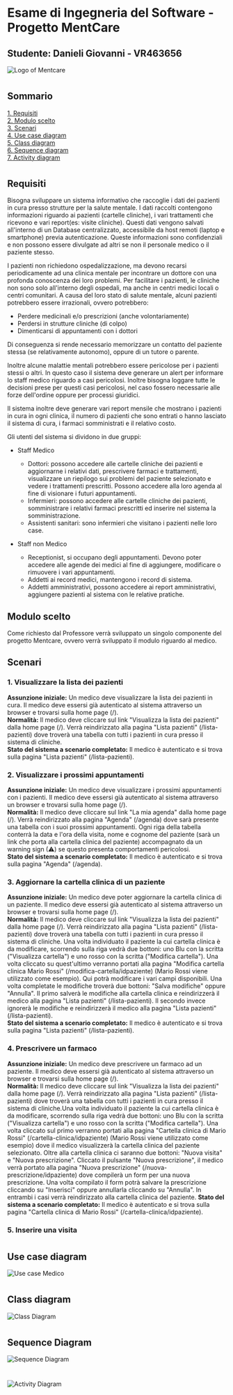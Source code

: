 # Esame di Ingegneria del Software - Progetto MentCare
## Studente: Danieli Giovanni - VR463656


![Logo of Mentcare](./readmeImages/logo_small.png)

#
## Sommario
[1. Requisiti](#requisiti)\
[2. Modulo scelto](#modulo-scelto)\
[3. Scenari](#scenari)\
[4. Use case diagram](#use-case-diagram)\
[5. Class diagram](#class-diagram)\
[6. Sequence diagram](#sequence-diagram)\
[7. Activity diagram](#activity-diagram)

#
## Requisiti
Bisogna sviluppare un sistema informativo che raccoglie i dati dei pazienti in cura presso strutture per la salute mentale. 
I dati raccolti contengono informazioni riguardo ai pazienti (cartelle cliniche), i vari trattamenti che ricevono e vari 
report(es: visite cliniche). Questi dati vengono salvati all'interno di un Database centralizzato, accessibile da host remoti 
(laptop e smartphone) previa autenticazione. Queste informazioni sono confidenziali e non possono essere divulgate ad altri 
se non il personale medico o il paziente stesso.

I pazienti non richiedono ospedalizzazione, ma devono recarsi periodicamente ad una clinica mentale per incontrare un dottore 
con una profonda conoscenza dei loro problemi. Per facilitare i pazienti, le cliniche non sono solo all'interno degli ospedali, 
ma anche in centri medici locali o centri comunitari. A causa del loro stato di salute mentale, alcuni pazienti potrebbero 
essere irrazionali, ovvero potrebbero:
- Perdere medicinali e/o prescrizioni (anche volontariamente)
- Perdersi in strutture cliniche (di colpo)
- Dimenticarsi di appuntamenti con i dottori

Di conseguenza si rende necessario memorizzare un contatto del paziente stessa (se relativamente autonomo), oppure di un tutore o parente.

Inoltre alcune malattie mentali potrebbero essere pericolose per i pazienti stessi o altri. In questo caso il sistema deve 
generare un alert per informare lo staff medico riguardo a casi pericolosi. Inoltre bisogna loggare tutte le decisioni prese 
per questi casi pericolosi, nel caso fossero necessarie alle forze dell'ordine oppure per processi giuridici.

Il sistema inoltre deve generare vari report mensile che mostrano i pazienti in cura in ogni clinica, il numero di pazienti 
che sono entrati o hanno lasciato il sistema di cura, i farmaci somministrati e il relativo costo.

Gli utenti del sistema si dividono in due gruppi:
- Staff Medico
    - Dottori: possono accedere alle cartelle cliniche dei pazienti e aggiornarne i relativi dati, prescrivere farmaci e 
      trattamenti, visualizzare un riepilogo sui problemi del paziente selezionato e vedere i trattamenti prescritti. 
      Possono accedere alla loro agenda al fine di visionare i futuri appuntamenti.
    - Infermieri: possono accedere alle cartelle cliniche dei pazienti, somministrare i relativi farmaci prescritti ed 
      inserire nel sistema la somministrazione.
    - Assistenti sanitari: sono infermieri che visitano i pazienti nelle loro case.
    
  
- Staff non Medico
    - Receptionist, si occupano degli appuntamenti. Devono poter accedere alle agende dei medici al fine di aggiungere, 
      modificare o rimuovere i vari appuntamenti.
    - Addetti ai record medici, mantengono i record di sistema.
    - Addetti amministrativi, possono accedere ai report amministrativi, aggiungere pazienti al sistema con le relative pratiche.
    

## Modulo scelto

Come richiesto dal Professore verrà sviluppato un singolo componente del progetto Mentcare, ovvero verrà sviluppato il 
modulo riguardo al medico.

## Scenari 
### 1. Visualizzare la lista dei pazienti
**Assunzione iniziale:** Un medico deve visualizzare la lista dei pazienti in cura. Il medico deve essersi già 
autenticato al sistema attraverso un browser e trovarsi sulla home page (/).\
**Normalità:** Il medico deve cliccare sul link "Visualizza la lista dei pazienti" dalla home page (/). Verrà reindirizzato 
alla pagina "Lista pazienti" (/lista-pazienti) dove troverà una tabella con tutti i pazienti in cura presso il sistema di cliniche.\
**Stato del sistema a scenario completato:** Il medico è autenticato e si trova sulla pagina "Lista pazienti" (/lista-pazienti).

### 2. Visualizzare i prossimi appuntamenti
**Assunzione iniziale:** Un medico deve visualizzare i prossimi appuntamenti con i pazienti. Il medico deve essersi già 
autenticato al sistema attraverso un browser e trovarsi sulla home page (/).\
**Normalità:** Il medico deve cliccare sul link "La mia agenda" dalla home page (/). Verrà reindirizzato alla pagina 
"Agenda" (/agenda) dove sarà presente una tabella con i suoi prossimi appuntamenti. Ogni riga della tabella 
conterrà la data e l'ora della visita, nome e cognome del paziente (sarà un link che porta alla cartella clinica del paziente) 
accompagnato da un warning sign (&#x26A0;) se questo presenta comportamenti pericolosi.\
**Stato del sistema a scenario completato:** Il medico è autenticato e si trova sulla pagina "Agenda" (/agenda).

### 3. Aggiornare la cartella clinica di un paziente
**Assunzione iniziale:** Un medico deve poter aggiornare la cartella clinica di un paziente. Il medico deve essersi già 
autenticato al sistema attraverso un browser e trovarsi sulla home page (/).\
**Normalità:** Il medico deve cliccare sul link "Visualizza la lista dei pazienti" dalla home page (/). Verrà reindirizzato 
alla pagina "Lista pazienti" (/lista-pazienti) dove troverà una tabella con tutti i pazienti in cura presso il sistema di 
cliniche. Una volta individuato il paziente la cui cartella clinica è da modificare, scorrendo sulla riga vedrà due bottoni: 
uno Blu con la scritta ("Visualizza cartella") e uno rosso con la scritta ("Modifica cartella"). 
Una volta cliccato su quest'ultimo verranno portati alla pagina "Modifica cartella clinica Mario Rossi" (/modifica-cartella/idpaziente)
(Mario Rossi viene utilizzato come esempio). Qui potrà modificare i vari campi disponibili. Una volta completate le modifiche
troverà due bottoni: "Salva modifiche" oppure "Annulla".
Il primo salverà le modifiche alla cartella clinica e reindirizzerà il medico alla pagina "Lista pazienti" (/lista-pazienti).
Il secondo invece ignorerà le modifiche e reindirizzerà il medico alla pagina "Lista pazienti" (/lista-pazienti).\
**Stato del sistema a scenario completato:** Il medico è autenticato e si trova sulla pagina "Lista pazienti" (/lista-pazienti).

### 4. Prescrivere un farmaco
**Assunzione iniziale:** Un medico deve prescrivere un farmaco ad un paziente. Il medico deve essersi già autenticato al
sistema attraverso un browser e trovarsi sulla home page (/).\
**Normalità:** Il medico deve cliccare sul link "Visualizza la lista dei pazienti" dalla home page (/). Verrà reindirizzato
alla pagina "Lista pazienti" (/lista-pazienti) dove troverà una tabella con tutti i pazienti in cura presso il sistema di 
cliniche.Una volta individuato il paziente la cui cartella clinica è da modificare, scorrendo sulla riga vedrà due bottoni: 
uno Blu con la scritta ("Visualizza cartella") e uno rosso con la scritta ("Modifica cartella").
Una volta cliccato sul primo verranno portati alla pagina "Cartella clinica di Mario Rossi" (/cartella-clinica/idpaziente) 
(Mario Rossi viene utilizzato come esempio) dove il medico visualizzerà la cartella clinica del paziente selezionato. 
Oltre alla cartella clinica ci saranno due bottoni: "Nuova visita" e "Nuova prescrizione". Cliccato il pulsante "Nuova prescrizione",
il medico verrà portato alla pagina "Nuova prescrizione" (/nuova-prescrizione/idpaziente) dove compilerà un form per una nuova prescrizione. 
Una volta compilato il form potrà salvare la prescrizione cliccando su "Inserisci" oppure annullarla cliccando su "Annulla".
In entrambi i casi verrà reindirizzato alla cartella clinica del paziente.
**Stato del sistema a scenario completato:** Il medico è autenticato e si trova sulla pagina "Cartella clinica di Mario 
Rossi" (/cartella-clinica/idpaziente).

### 5. Inserire una visita

#
## Use case diagram
![Use case Medico](./readmeImages/Use%20Case%20Medico.svg)

#
## Class diagram
![Class Diagram](./readmeImages/ClassDiagram.svg)

#
## Sequence Diagram
![Sequence Diagram](./readmeImages/SequenceDiagram.svg)

#
##
![Activity Diagram](./readmeImages/ActivityDiagram.svg)
